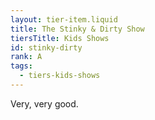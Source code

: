 ```yaml
---
layout: tier-item.liquid
title: The Stinky & Dirty Show
tiersTitle: Kids Shows
id: stinky-dirty
rank: A
tags: 
  - tiers-kids-shows
---
```

Very, very good.